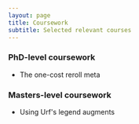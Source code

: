 ```yaml
---
layout: page
title: Coursework
subtitle: Selected relevant courses
---
```


### PhD-level coursework

- The one-cost reroll meta

### Masters-level coursework

- Using Urf's legend augments